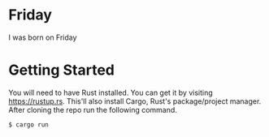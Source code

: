 # Friday
I was born on Friday
# Getting Started
You will need to have Rust installed. You can get it by visiting https://rustup.rs. This'll also install Cargo, Rust's package/project manager.
After cloning the repo run the following command.
```sh
$ cargo run
```
